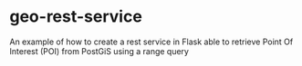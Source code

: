 # geo-rest-service
An example of how to create a rest service in Flask able to retrieve Point Of Interest (POI) from  PostGiS using a range query
